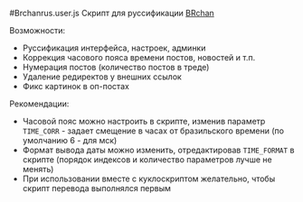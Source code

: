 #Brchanrus.user.js
Скрипт для руссификации [BRchan](https://www.brchan.org)

Возможности:
* Руссификация интерфейса, настроек, админки
* Коррекция часового пояса времени постов, новостей и т.п.
* Нумерация постов (количество постов в треде)
* Удаление редиректов у внешних ссылок
* Фикс картинок в оп-постах

Рекомендации:
* Часовой пояс можно настроить в скрипте, изменив параметр `TIME_CORR` - задает смещение в часах от бразильского времени (по умолчанию 6 - для мск)
* Формат вывода даты можно изменить, отредактировав `TIME_FORMAT` в скрипте (порядок индексов и количество параметров лучше не менять)
* При использовании вместе с куклоскриптом желательно, чтобы скрипт перевода выполнялся первым
